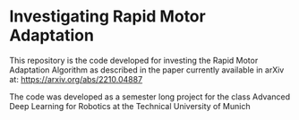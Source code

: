 # Investigating Rapid Motor Adaptation 

This repository is the code developed for investing the Rapid Motor Adaptation Algorithm as described in the paper currently available in arXiv at:
https://arxiv.org/abs/2210.04887

The code was developed as a semester long project for the class Advanced Deep Learning for Robotics at the Technical University of Munich